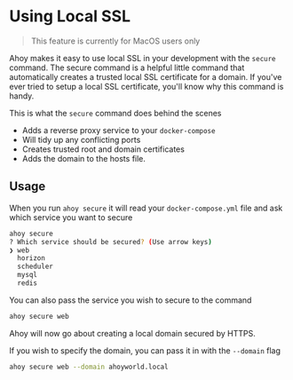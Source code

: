 # Using Local SSL

> This feature is currently for MacOS users only

Ahoy makes it easy to use local SSL in your development with the `secure` command. The secure command is a helpful 
little command that automatically creates a trusted local SSL certificate for a domain. If you've ever tried to
setup a local SSL certificate, you'll know why this command is handy.

This is what the `secure` command does behind the scenes 

* Adds a reverse proxy service to your `docker-compose`
* Will tidy up any conflicting ports
* Creates trusted root and domain certificates 
* Adds the domain to the hosts file.


## Usage


When you run `ahoy secure` it will read your `docker-compose.yml` file and ask which service you want to secure
 
```bash
ahoy secure 
? Which service should be secured? (Use arrow keys)
❯ web
  horizon
  scheduler
  mysql
  redis
```

You can also pass the service you wish to secure to the command

```bash
ahoy secure web
```

Ahoy will now go about creating a local domain secured by HTTPS. 

If you wish to specify the domain, you can pass it in with the `--domain` flag

```bash
ahoy secure web --domain ahoyworld.local
```  
